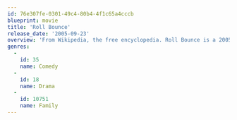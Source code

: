 ```yaml
---
id: 76e307fe-0301-49c4-80b4-4f1c65a4cccb
blueprint: movie
title: 'Roll Bounce'
release_date: '2005-09-23'
overview: 'From Wikipedia, the free encyclopedia. Roll Bounce is a 2005 American comedy-drama film written by Norman Vance Jr. and directed by Malcolm D. Lee. The film stars hip hop artist Bow Wow as the leader of a roller skating crew in 1970s Chicago. The film also stars Nick Cannon, Meagan Good, Brandon T. Jackson, Wesley Jonathan, Chi McBride, Kellita Smith, and Jurnee Smollett. Description above from the Wikipedia article Roll Bounce, licensed under CC-BY-SA, full list of contributors on Wikipedia.'
genres:
  -
    id: 35
    name: Comedy
  -
    id: 18
    name: Drama
  -
    id: 10751
    name: Family
---
```

